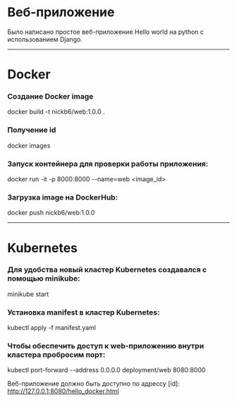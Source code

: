 
# Веб-приложение
Было написано простое веб-приложение Hello world на python с использованием Django.

---

# Docker

### Создание Docker image
docker build -t nickb6/web:1.0.0 .

### Получение id
docker images

### Запуск контейнера для проверки работы приложения:
docker run -it -p 8000:8000 --name=web <image_id>

### Загрузка image на DockerHub:
docker push nickb6/web:1.0.0

---

# Kubernetes

### Для удобства новый кластер Kubernetes создавался с помощью minikube:
minikube start

### Установка manifest в кластер Kubernetes:
kubectl apply -f manifest.yaml

### Чтобы обеспечить доступ к web-приложению внутри кластера пробросим порт:
kubectl port-forward --address 0.0.0.0 deployment/web 8080:8000

Веб-приложение должно быть доступно по адрессу [id]: http://127.0.0.1:8080/hello_docker.html
